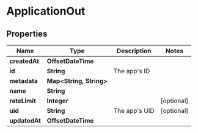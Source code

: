 

# ApplicationOut


## Properties

Name | Type | Description | Notes
------------ | ------------- | ------------- | -------------
**createdAt** | **OffsetDateTime** |  | 
**id** | **String** | The app&#39;s ID | 
**metadata** | **Map&lt;String, String&gt;** |  | 
**name** | **String** |  | 
**rateLimit** | **Integer** |  |  [optional]
**uid** | **String** | The app&#39;s UID |  [optional]
**updatedAt** | **OffsetDateTime** |  | 



